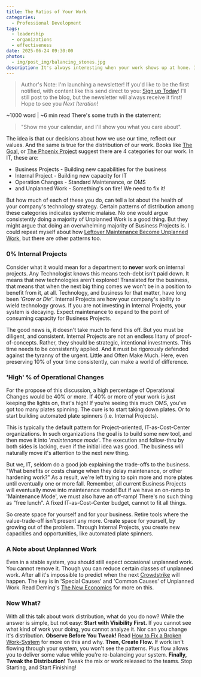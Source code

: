 ```yaml
---
title: The Ratios of Your Work
categories:
  - Professional Development
tags:
  - leadership
  - organizations
  - effectiveness
date: 2025-06-24 09:30:00
photos: 
  - img/post_img/balancing_stones.jpg
description: It's always interesting when your work shows up at home. I recently wrote about how Leftover Maintenance Become Unplanned Work. And in fact I encountered just such a situation at home... in my own breaker box. 
---
```


> Author's Note: I'm launching a newsletter! If you'd like to be the first notified, with content like this send direct to you: [Sign up Today](https://subscribepage.io/nOrcj7)! 
> I'll still post to the blog, but the newsletter will always receive it first! Hope to see you _Next Iteration_!

~1000 word | ~6 min read
There's some truth in the statement: 
> "Show me your calendar, and I'll show you what you care about".

The idea is that our decisions about how we use our time, reflect our values. And the same is true for the distribution of our work. Books like [The Goal](https://www.amazon.com/Goal-Process-Ongoing-Improvement/dp/0884271951/), or [The Phoenix Project](https://www.amazon.com/Phoenix-Project-bestselling-author-Unicorn/dp/1950508943/) suggest there are 4 categories for our work. In IT, these are:
- Business Projects - Building new capabilities for the business
- Internal Project - Building new capacity for IT
- Operation Changes - Standard Maintenance, or OMS
- and Unplanned Work - Something's on fire! We need to fix it!

But how much of each of these you do, can tell a lot about the health of your company's technology strategy. Certain patterns of distribution among these categories indicates systemic malaise. No one would argue consistently doing a majority of Unplanned Work is a good thing. But they might argue that doing an overwhelming majority of Business Projects is. I could repeat myself about how [Leftover Maintenance Become Unplanned Work](https://daniel.scheufler.tech/blog/leftover-maintenance/), but there are other patterns too. 

### 0% Internal Projects
Consider what it would mean for a department to **never** work on internal projects. Any Technologist knows this means tech-debt isn't paid down. It means that new technologies aren't explored! Translated for the business, that means that when the next big thing comes we won't be in a position to benefit from it, at all. Technology, and business for that matter, have long been _'Grow or Die'_. Internal Projects are how your company's ability to wield technology grows. If you are not investing in Internal Projects, your system is decaying. Expect maintenance to expand to the point of consuming capacity for Business Projects.

The good news is, it doesn't take much to fend this off. But you must be diligent, and consistent. Internal Projects are not an endless litany of proof-of-concepts. Rather, they should be strategic, intentional investments. This time needs to be consistently applied. And it must be rigorously defended against the tyranny of the urgent. Little and Often Make Much. Here, even preserving 10% of your time consistently, can make a world of difference.

### 'High' % of Operational Changes
For the propose of this discussion, a high percentage of Operational Changes would be 40% or more. If 40% or more of your work is just keeping the lights on, that's high! If you're seeing this much OMS, you've got too many plates spinning. The cure is to start taking down plates. Or to start building automated plate spinners (i.e. Internal Projects). 

This is typically the default pattern for Project-oriented, IT-as-Cost-Center organizations. In such organizations the goal is to build some new tool, and then move it into '_maintenance mode_'. The execution and follow-thru by both sides is lacking, even if the initial idea was good. The business will naturally move it's attention to the next new thing.

But we, IT, seldom do a good job explaining the trade-offs to the business. "What benefits or costs change when they delay maintenance, or other hardening work?" As a result, we're left trying to spin more and more plates until eventually one or more fall. Remember, all current Business Projects will eventually move into maintenance mode! But if we have an on-ramp to 'Maintenance Mode', we must also have an off-ramp! There's no such thing as "free lunch". A fixed IT-as-Cost-Center budget, cannot to fit all things.

So create space for yourself and for your business. Retire tools where the value-trade-off isn't present any more. Create space for yourself, by growing out of the problem. Through Internal Projects, you create new capacities and opportunities, like automated plate spinners.

### A Note about Unplanned Work
Even in a stable system, you should still expect occasional unplanned work. You cannot remove it. Though you can reduce certain classes of unplanned work. After all it's impossible to predict when the next [Crowdstrike](https://en.wikipedia.org/wiki/2024_CrowdStrike-related_IT_outages) will happen. The key is in 'Special Causes' and 'Common Causes' of Unplanned Work. Read Deming's [The New Economics](https://www.amazon.com/Economics-Industry-Government-Education-Press/dp/0262535939/) for more on this.

### Now What?
With all this talk about work distribution, what do you do now?
While the answer is simple, but not easy:
**Start with Visibility First.** 
If you cannot see what kind of work your doing, you cannot analyze it. 
Nor can you change it's distribution.
**Observe Before You Tweak!** 
Read [How to Fix a Broken Work-System](https://daniel.scheufler.tech/blog/fix-broken-work-system/) for more on this and why.
**Then, Create Flow.** 
If work isn't flowing through your system, you won't see the patterns. 
Plus flow allows you to deliver some value while you're re-balancing your system.
**Finally, Tweak the Distribution!** 
Tweak the mix or work released to the teams. 
Stop Starting, and Start Finishing!
